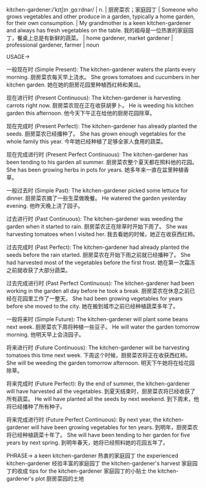 kitchen-gardener:/ˈkɪtʃɪn ˌɡɑːrdnər/ | n. |  厨房菜农；家庭园丁 | Someone who grows vegetables and other produce in a garden, typically a home garden, for their own consumption. | My grandmother is a keen kitchen-gardener and always has fresh vegetables on the table.  我的祖母是一位热衷的家庭园丁，餐桌上总是有新鲜的蔬菜。 |  home gardener, market gardener | professional gardener, farmer | noun

USAGE->

一般现在时 (Simple Present):
The kitchen-gardener waters the plants every morning. 厨房菜农每天早上浇水。
She grows tomatoes and cucumbers in her kitchen garden. 她在她的厨房花园里种植西红柿和黄瓜。

现在进行时 (Present Continuous):
The kitchen-gardener is harvesting carrots right now. 厨房菜农现在正在收获胡萝卜。
He is weeding his kitchen garden this afternoon. 他今天下午正在给他的厨房花园除草。

现在完成时 (Present Perfect):
The kitchen-gardener has already planted the seeds. 厨房菜农已经播种了。
She has grown enough vegetables for the whole family this year. 今年她已经种植了足够全家人食用的蔬菜。

现在完成进行时 (Present Perfect Continuous):
The kitchen-gardener has been tending to his garden all summer. 厨房菜农整个夏天都在照料他的花园。
She has been growing herbs in pots for years. 她多年来一直在盆里种植香草。

一般过去时 (Simple Past):
The kitchen-gardener picked some lettuce for dinner. 厨房菜农摘了一些生菜做晚餐。
He watered the garden yesterday evening. 他昨天晚上浇了园子。

过去进行时 (Past Continuous):
The kitchen-gardener was weeding the garden when it started to rain. 厨房菜农正在除草时开始下雨了。
She was harvesting tomatoes when I visited her. 我去看她的时候，她正在收获西红柿。

过去完成时 (Past Perfect):
The kitchen-gardener had already planted the seeds before the rain started. 厨房菜农在开始下雨之前就已经播种了。
She had harvested most of the vegetables before the first frost. 她在第一次霜冻之前就收获了大部分蔬菜。


过去完成进行时 (Past Perfect Continuous):
The kitchen-gardener had been working in the garden all day before he took a break. 厨房菜农在休息之前已经在花园里工作了一整天。
She had been growing vegetables for years before she moved to the city.  她在搬到城市之前已经种植蔬菜多年了。

一般将来时 (Simple Future):
The kitchen-gardener will plant some beans next week. 厨房菜农下周将种植一些豆子。
He will water the garden tomorrow morning. 他明天早上会浇园子。

将来进行时 (Future Continuous):
The kitchen-gardener will be harvesting tomatoes this time next week. 下周这个时候，厨房菜农将正在收获西红柿。
She will be weeding the garden tomorrow afternoon. 明天下午她将在给花园除草。

将来完成时 (Future Perfect):
By the end of summer, the kitchen-gardener will have harvested all the vegetables. 到夏天结束时，厨房菜农将已经收获了所有蔬菜。
He will have planted all the seeds by next weekend. 到下周末，他将已经播种了所有种子。


将来完成进行时 (Future Perfect Continuous):
By next year, the kitchen-gardener will have been growing vegetables for ten years. 到明年，厨房菜农将已经种植蔬菜十年了。
She will have been tending to her garden for five years by next spring. 到明年春天，她将已经照料她的花园五年了。


PHRASE->
a keen kitchen-gardener 热衷的家庭园丁
the experienced kitchen-gardener  经验丰富的家庭园丁
the kitchen-gardener's harvest  家庭园丁的收成
tips for the kitchen-gardener 家庭园丁的小贴士
the kitchen-gardener's plot 厨房菜园的土地
